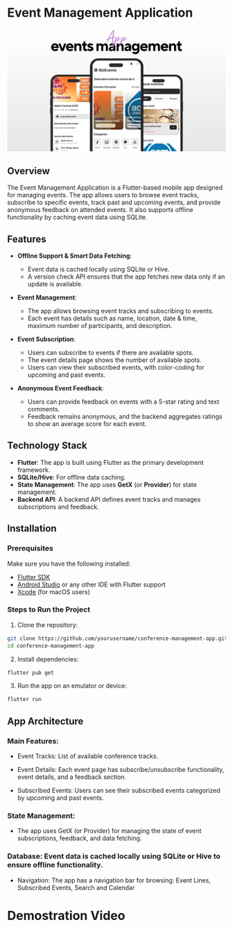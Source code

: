 # Event Management Application

![Banner](assets/images/banner.jpg) 

## Overview

The Event Management Application is a Flutter-based mobile app designed for managing events. The app allows users to browse event tracks, subscribe to specific events, track past and upcoming events, and provide anonymous feedback on attended events. It also supports offline functionality by caching event data using SQLite. 


## Features

- **Offline Support & Smart Data Fetching**:
  - Event data is cached locally using SQLite or Hive.
  - A version check API ensures that the app fetches new data only if an update is available.

- **Event Management**:
  - The app allows browsing event tracks and subscribing to events.
  - Each event has details such as name, location, date & time, maximum number of participants, and description.

- **Event Subscription**:
  - Users can subscribe to events if there are available spots.
  - The event details page shows the number of available spots.
  - Users can view their subscribed events, with color-coding for upcoming and past events.

- **Anonymous Event Feedback**:
  - Users can provide feedback on events with a 5-star rating and text comments.
  - Feedback remains anonymous, and the backend aggregates ratings to show an average score for each event.

## Technology Stack

- **Flutter**: The app is built using Flutter as the primary development framework.
- **SQLite/Hive**: For offline data caching.
- **State Management**: The app uses **GetX** (or **Provider**) for state management.
- **Backend API**: A backend API defines event tracks and manages subscriptions and feedback.

## Installation

### Prerequisites

Make sure you have the following installed:

- [Flutter SDK](https://flutter.dev/docs/get-started/install)
- [Android Studio](https://developer.android.com/studio) or any other IDE with Flutter support
- [Xcode](https://developer.apple.com/xcode/) (for macOS users)

### Steps to Run the Project

1. Clone the repository:

```bash
git clone https://github.com/yourusername/conference-management-app.git
cd conference-management-app
```

2. Install dependencies:

```bash
flutter pub get
```

3. Run the app on an emulator or device:

```bash
flutter run
```

## App Architecture
### Main Features:

- Event Tracks: List of available conference tracks.

- Event Details: Each event page has subscribe/unsubscribe functionality, event details, and a feedback section.

- Subscribed Events: Users can see their subscribed events categorized by upcoming and past events.

### State Management:

- The app uses GetX (or Provider) for managing the state of event subscriptions, feedback, and data fetching.

### Database: Event data is cached locally using SQLite or Hive to ensure offline functionality.

- Navigation: The app has a navigation bar for browsing: Event Lines, Subscribed Events, Search and Calendar

# Demostration Video
